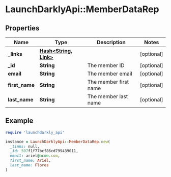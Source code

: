 # LaunchDarklyApi::MemberDataRep

## Properties

| Name | Type | Description | Notes |
| ---- | ---- | ----------- | ----- |
| **_links** | [**Hash&lt;String, Link&gt;**](Link.md) |  | [optional] |
| **_id** | **String** | The member ID | [optional] |
| **email** | **String** | The member email | [optional] |
| **first_name** | **String** | The member first name | [optional] |
| **last_name** | **String** | The member last name | [optional] |

## Example

```ruby
require 'launchdarkly_api'

instance = LaunchDarklyApi::MemberDataRep.new(
  _links: null,
  _id: 507f1f77bcf86cd799439011,
  email: ariel@acme.com,
  first_name: Ariel,
  last_name: Flores
)
```

